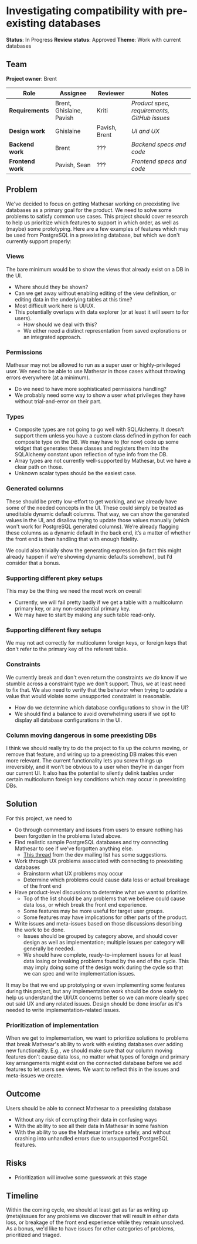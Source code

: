 # Investigating compatibility with pre-existing databases 

**Status**: In Progress
**Review status**: Approved
**Theme**: Work with current databases

## Team
**Project owner**: Brent

| Role              | Assignee                 | Reviewer      | Notes                                       |
|-------------------|--------------------------|---------------|---------------------------------------------|
| **Requirements**  | Brent, Ghislaine, Pavish | Kriti         | *Product spec, requirements, GitHub issues* |
| **Design work**   | Ghislaine                | Pavish, Brent | *UI and UX*                                 |
| **Backend work**  | Brent                    | ???           | *Backend specs and code*                    |
| **Frontend work** | Pavish, Sean             | ???           | *Frontend specs and code*                   |

## Problem

We've decided to focus on getting Mathesar working on preexisting live databases as a primary goal for the product. We need to solve some problems to satisfy common use cases. This project should cover research to help us prioritize which features to support in which order, as well as (maybe) some prototyping. Here are a few examples of features which may be used from PostgreSQL in a preexisting database, but which we don't currently support properly:

### Views

The bare minimum would be to show the views that already exist on a DB in the UI.
- Where should they be shown?
- Can we get away without enabling editing of the view definition, or editing data in the underlying tables at this time?
- Most difficult work here is UI/UX.
- This potentially overlaps with data explorer (or at least it will seem to for users). 
  - How should we deal with this?
  - We either need a distinct representation from saved explorations or an integrated approach.

### Permissions

Mathesar may not be allowed to run as a super user or highly-privileged user. We need to be able to use Mathesar in those cases without throwing errors everywhere (at a minimum).
- Do we need to have more sophisticated permissions handling?
- We probably need some way to show a user what privileges they have without trial-and-error on their part.

### Types
- Composite types are not going to go well with SQLAlchemy. It doesn't support them unless you have a custom class defined in python for each composite type on the DB. We may have to (for now) code up some widget that generates these classes and registers them into the SQLAlchemy constant upon reflection of type info from the DB.
- Array types are not currently well-supported by Mathesar, but we have a clear path on those.
- Unknown scalar types should be the easiest case.

### Generated columns

These should be pretty low-effort to get working, and we already have some of the needed concepts in the UI. These could simply be treated as uneditable dynamic default columns. That way, we can show the generated values in the UI, and disallow trying to update those values manually (which won't work for PostgreSQL generated columns). We’re already flagging these columns as a dynamic default in the back end, it’s a matter of whether the front end is then handling that with enough fidelity.

We could also trivially show the generating expression (in fact this might already happen if we’re showing dynamic defaults somehow), but I’d consider that a bonus.

### Supporting different pkey setups

This may be the thing we need the most work on overall
- Currently, we will fail pretty badly if we get a table with a multicolumn primary key, or any non-sequential primary key.
- We may have to start by making any such table read-only.

### Supporting different fkey setups

We may not act correctly for multicolumn foreign keys, or foreign keys that don't refer to the primary key of the referent table.

### Constraints

We currently break and don't even return the constraints we _do_ know if we stumble across a constraint type we don't support. Thus, we at least need to fix that. We also need to verify that the behavior when trying to update a value that would violate some unsupported constraint is reasonable.
- How do we determine which database configurations to show in the UI?
- We should find a balance to avoid overwhelming users if we opt to display all database configurations in the UI.

### Column moving dangerous in some preexisting DBs

I think we should really try to do the project to fix up the column moving, or remove that feature, and wiring up to a preexisting DB makes this even more relevant. The current functionality lets you screw things up irreversibly, and it won’t be obvious to a user when they’re in danger from our current UI. It also has the potential to silently delink taables under certain multicolumn foreign key conditions which may occur in preexisting DBs.


## Solution

For this project, we need to 
- Go through commentary and issues from users to ensure nothing has been forgotten in the problems listed above.
- Find realistic sample PostgreSQL databases and try connecting Mathesar to see if we've forgotten anything else.
  - [This thread](https://groups.google.com/a/mathesar.org/g/mathesar-developers/c/H532ebtiLb0/m/vs87RhyGBQAJ) from the dev mailing list has some suggestions.
- Work through UX problems associated with connecting to preexisting databases
  - Brainstorm what UX problems may occur
  - Determine which problems could cause data loss or actual breakage of the front end
- Have product-level discussions to determine what we want to prioritize.
  - Top of the list should be any problems that we believe could cause data loss, or which break the front end experience.
  - Some features may be more useful for target user groups.
  - Some features may have implications for other parts of the product.
- Write issues and meta-issues based on those discussions describing the work to be done.
  - Issues should be grouped by category above, and should cover design as well as implementation; multiple issues per category will generally be needed.
  - We should have complete, ready-to-implement issues for at least data losing or breaking problems found by the end of the cycle. This may imply doing some of the design work during the cycle so that we can spec and write implementation issues.

It may be that we end up prototyping or even implementing some features during this project, but any implementation work should be done _solely_ to help us understand the UI/UX concerns better so we can more clearly spec out said UX and any related issues. Design should be done insofar as it's needed to write implementation-related issues.

### Prioritization of implementation

 When we get to implementation, we want to prioritize solutions to problems that break Mathesar's ability to work with existing databases over adding new functionality. E.g., we should make sure that our column moving features don't cause data loss, no matter what types of foreign and primary key arrangements might exist on the connected database before we add features to let users see views. We want to reflect this in the issues and meta-issues we create.

## Outcome

Users should be able to connect Mathesar to a preexisting database
- Without any risk of corrupting their data in confusing ways
- With the ability to see all their data in Mathesar in some fashion
- With the ability to use the Mathesar interface safely, and without crashing into unhandled errors due to unsupported PostgreSQL features.

## Risks

- Prioritization will involve some guesswork at this stage

## Timeline

Within the coming cycle, we should at least get as far as writing up (meta)issues for any problems we discover that will result in either data loss, or breakage of the front end experience while they remain unsolved. As a bonus, we'd like to have issues for other categories of problems, prioritized and triaged. 
